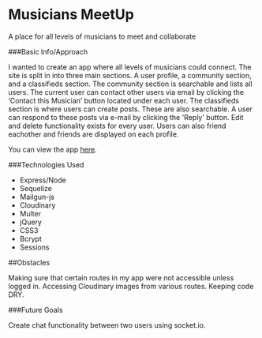 # Musicians MeetUp
A place for all levels of musicians to meet and collaborate

###Basic Info/Approach

I wanted to create an app where all levels of musicians could connect. The site is split in into three main sections. A user profile, a community section, and a classifieds section. The community section is searchable and lists all users. The current user can contact other users via email by clicking the ‘Contact this Musician’ button located under each user. The classifieds section is where users can create posts. These are also searchable. A user can respond to these posts via e-mail by clicking the 'Reply' button. Edit and delete functionality exists for every user.  Users can also friend eachother and friends are displayed on each profile.

You can view the app [here](https://musicians-meetup.herokuapp.com).

###Technologies Used
* Express/Node
* Sequelize
* Mailgun-js
* Cloudinary
* Multer
* jQuery
* CSS3
* Bcrypt
* Sessions

##Obstacles

Making sure that certain routes in my app were not accessible unless logged in. Accessing Cloudinary images from various routes. Keeping code DRY.

###Future Goals

Create chat functionality between two users using socket.io.